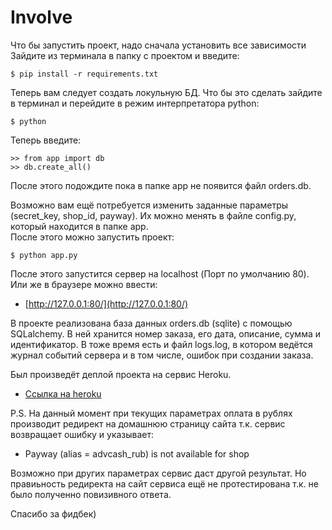 # Involve

Что бы запустить проект, надо сначала установить все зависимости<br/>
Зайдите из терминала в папку с проектом и введите:
```
$ pip install -r requirements.txt
```
Теперь вам следует создать локульную БД. Что бы это сделать зайдите 
в терминал и перейдите в режим интерпретатора python:
```
$ python
```
Теперь введите:
```
>> from app import db
>> db.create_all()
```
После этого подождите пока в папке app не появится файл orders.db.

Возможно вам ещё потребуется изменить заданные параметры 
(secret_key, shop_id, payway). Их можно менять в файле config.py, 
который находится в папке app.<br/>
После этого можно запустить проект:
```
$ python app.py
```
После этого запустится сервер на localhost 
(Порт по умолчанию 80).<br/>
Или же в браузере можно ввести: 

 * [http://127.0.0.1:80/](http://127.0.0.1:80/)


В проекте реализована база данных orders.db (sqlite) с
помощью SQLalchemy. В ней хранится номер заказа, его дата,
описание, сумма и идентификатор. В тоже время есть и файл logs.log,
в котором ведётся журнал событий сервера и в том числе, ошибок при
создании заказа.

Был произведёт деплой проекта на сервис Heroku. 
 * [Ссылка на heroku](https://involve-test.herokuapp.com/)

P.S. На данный момент при текущих параметрах оплата в 
рублях производит редирект на домашнюю страницу сайта
т.к. сервис возвращает ошибку и указывает:

 * Payway (alias = advcash_rub) is not available for shop

Возможно при других параметрах сервис даст другой результат. 
Но правиьность редиректа на сайт сервиса ещё не протестирована 
т.к. не было полученно повизивного ответа.

Спасибо за фидбек)
